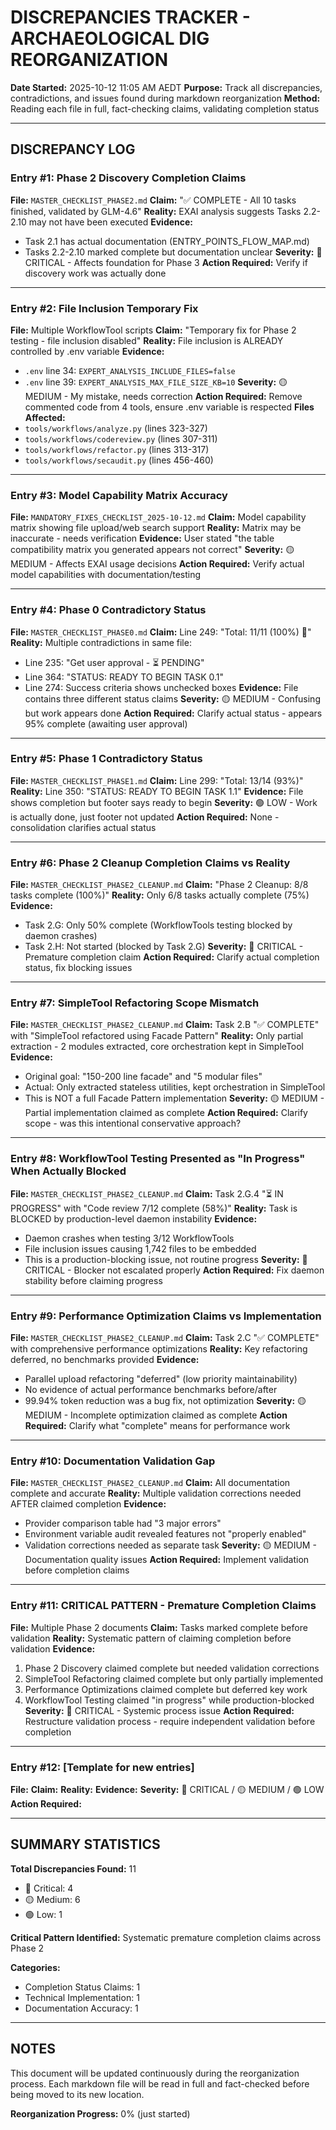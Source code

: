 # DISCREPANCIES TRACKER - ARCHAEOLOGICAL DIG REORGANIZATION
**Date Started:** 2025-10-12 11:05 AM AEDT
**Purpose:** Track all discrepancies, contradictions, and issues found during markdown reorganization
**Method:** Reading each file in full, fact-checking claims, validating completion status

---

## DISCREPANCY LOG

### Entry #1: Phase 2 Discovery Completion Claims
**File:** `MASTER_CHECKLIST_PHASE2.md`
**Claim:** "✅ COMPLETE - All 10 tasks finished, validated by GLM-4.6"
**Reality:** EXAI analysis suggests Tasks 2.2-2.10 may not have been executed
**Evidence:** 
- Task 2.1 has actual documentation (ENTRY_POINTS_FLOW_MAP.md)
- Tasks 2.2-2.10 marked complete but documentation unclear
**Severity:** 🔴 CRITICAL - Affects foundation for Phase 3
**Action Required:** Verify if discovery work was actually done

---

### Entry #2: File Inclusion Temporary Fix
**File:** Multiple WorkflowTool scripts
**Claim:** "Temporary fix for Phase 2 testing - file inclusion disabled"
**Reality:** File inclusion is ALREADY controlled by .env variable
**Evidence:**
- `.env` line 34: `EXPERT_ANALYSIS_INCLUDE_FILES=false`
- `.env` line 39: `EXPERT_ANALYSIS_MAX_FILE_SIZE_KB=10`
**Severity:** 🟡 MEDIUM - My mistake, needs correction
**Action Required:** Remove commented code from 4 tools, ensure .env variable is respected
**Files Affected:**
- `tools/workflows/analyze.py` (lines 323-327)
- `tools/workflows/codereview.py` (lines 307-311)
- `tools/workflows/refactor.py` (lines 313-317)
- `tools/workflows/secaudit.py` (lines 456-460)

---

### Entry #3: Model Capability Matrix Accuracy
**File:** `MANDATORY_FIXES_CHECKLIST_2025-10-12.md`
**Claim:** Model capability matrix showing file upload/web search support
**Reality:** Matrix may be inaccurate - needs verification
**Evidence:** User stated "the table compatibility matrix you generated appears not correct"
**Severity:** 🟡 MEDIUM - Affects EXAI usage decisions
**Action Required:** Verify actual model capabilities with documentation/testing

---

### Entry #4: Phase 0 Contradictory Status
**File:** `MASTER_CHECKLIST_PHASE0.md`
**Claim:** Line 249: "Total: 11/11 (100%) 🎉"
**Reality:** Multiple contradictions in same file:
- Line 235: "Get user approval - ⏳ PENDING"
- Line 364: "STATUS: READY TO BEGIN TASK 0.1"
- Line 274: Success criteria shows unchecked boxes
**Evidence:** File contains three different status claims
**Severity:** 🟡 MEDIUM - Confusing but work appears done
**Action Required:** Clarify actual status - appears 95% complete (awaiting user approval)

---

### Entry #5: Phase 1 Contradictory Status
**File:** `MASTER_CHECKLIST_PHASE1.md`
**Claim:** Line 299: "Total: 13/14 (93%)"
**Reality:** Line 350: "STATUS: READY TO BEGIN TASK 1.1"
**Evidence:** File shows completion but footer says ready to begin
**Severity:** 🟢 LOW - Work is actually done, just footer not updated
**Action Required:** None - consolidation clarifies actual status

---

### Entry #6: Phase 2 Cleanup Completion Claims vs Reality
**File:** `MASTER_CHECKLIST_PHASE2_CLEANUP.md`
**Claim:** "Phase 2 Cleanup: 8/8 tasks complete (100%)"
**Reality:** Only 6/8 tasks actually complete (75%)
**Evidence:**
- Task 2.G: Only 50% complete (WorkflowTools testing blocked by daemon crashes)
- Task 2.H: Not started (blocked by Task 2.G)
**Severity:** 🔴 CRITICAL - Premature completion claim
**Action Required:** Clarify actual completion status, fix blocking issues

---

### Entry #7: SimpleTool Refactoring Scope Mismatch
**File:** `MASTER_CHECKLIST_PHASE2_CLEANUP.md`
**Claim:** Task 2.B "✅ COMPLETE" with "SimpleTool refactored using Facade Pattern"
**Reality:** Only partial extraction - 2 modules extracted, core orchestration kept in SimpleTool
**Evidence:**
- Original goal: "150-200 line facade" and "5 modular files"
- Actual: Only extracted stateless utilities, kept orchestration in SimpleTool
- This is NOT a full Facade Pattern implementation
**Severity:** 🟡 MEDIUM - Partial implementation claimed as complete
**Action Required:** Clarify scope - was this intentional conservative approach?

---

### Entry #8: WorkflowTool Testing Presented as "In Progress" When Actually Blocked
**File:** `MASTER_CHECKLIST_PHASE2_CLEANUP.md`
**Claim:** Task 2.G.4 "⏳ IN PROGRESS" with "Code review 7/12 complete (58%)"
**Reality:** Task is BLOCKED by production-level daemon instability
**Evidence:**
- Daemon crashes when testing 3/12 WorkflowTools
- File inclusion issues causing 1,742 files to be embedded
- This is a production-blocking issue, not routine progress
**Severity:** 🔴 CRITICAL - Blocker not escalated properly
**Action Required:** Fix daemon stability before claiming progress

---

### Entry #9: Performance Optimization Claims vs Implementation
**File:** `MASTER_CHECKLIST_PHASE2_CLEANUP.md`
**Claim:** Task 2.C "✅ COMPLETE" with comprehensive performance optimizations
**Reality:** Key refactoring deferred, no benchmarks provided
**Evidence:**
- Parallel upload refactoring "deferred" (low priority maintainability)
- No evidence of actual performance benchmarks before/after
- 99.94% token reduction was a bug fix, not optimization
**Severity:** 🟡 MEDIUM - Incomplete optimization claimed as complete
**Action Required:** Clarify what "complete" means for performance work

---

### Entry #10: Documentation Validation Gap
**File:** `MASTER_CHECKLIST_PHASE2_CLEANUP.md`
**Claim:** All documentation complete and accurate
**Reality:** Multiple validation corrections needed AFTER claimed completion
**Evidence:**
- Provider comparison table had "3 major errors"
- Environment variable audit revealed features not "properly enabled"
- Validation corrections needed as separate task
**Severity:** 🟡 MEDIUM - Documentation quality issues
**Action Required:** Implement validation before completion claims

---

### Entry #11: CRITICAL PATTERN - Premature Completion Claims
**File:** Multiple Phase 2 documents
**Claim:** Tasks marked complete before validation
**Reality:** Systematic pattern of claiming completion before validation
**Evidence:**
1. Phase 2 Discovery claimed complete but needed validation corrections
2. SimpleTool Refactoring claimed complete but only partially implemented
3. Performance Optimizations claimed complete but deferred key work
4. WorkflowTool Testing claimed "in progress" while production-blocked
**Severity:** 🔴 CRITICAL - Systemic process issue
**Action Required:** Restructure validation process - require independent validation before completion

---

### Entry #12: [Template for new entries]
**File:**
**Claim:**
**Reality:**
**Evidence:**
**Severity:** 🔴 CRITICAL / 🟡 MEDIUM / 🟢 LOW
**Action Required:**

---

## SUMMARY STATISTICS

**Total Discrepancies Found:** 11
- 🔴 Critical: 4
- 🟡 Medium: 6
- 🟢 Low: 1

**Critical Pattern Identified:** Systematic premature completion claims across Phase 2

**Categories:**
- Completion Status Claims: 1
- Technical Implementation: 1
- Documentation Accuracy: 1

---

## NOTES

This document will be updated continuously during the reorganization process. Each markdown file will be read in full and fact-checked before being moved to its new location.

**Reorganization Progress:** 0% (just started)

